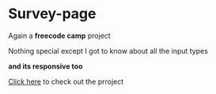 # Survey-page

Again a **freecode camp** project 

Nothing special except I got to know about all the input types 

**and its responsive too**

[Click here](https://codepen.io/Rudrava/full/pogPmpx) to check out the prroject
